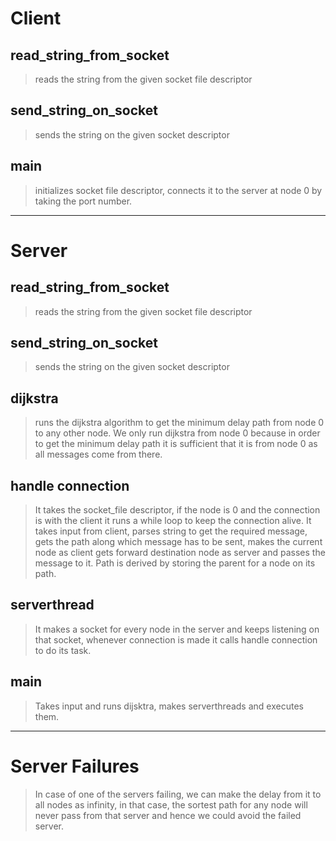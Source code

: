 # Client

## read_string_from_socket
> reads the string from the given socket file descriptor

## send_string_on_socket
> sends the string on the given socket descriptor

## main
> initializes socket file descriptor, connects it to the server at node 0 by taking the port number.

---
# Server

## read_string_from_socket
> reads the string from the given socket file descriptor

## send_string_on_socket
> sends the string on the given socket descriptor

## dijkstra 
> runs the dijkstra algorithm to get the minimum delay path from node 0 to any other node. We only run dijkstra from node 0 because in order to get the minimum delay path it is sufficient that it is from node 0 as all messages come from there.

## handle connection
> It takes the socket_file descriptor, if the node is 0 and the connection is with the client it runs a while loop to keep the connection alive. It takes input from client, parses string to get the required message, gets the path along which message has to be sent, makes the current node as client gets forward destination node as server and passes the message to it. Path is derived by storing the parent for a node on its path.

## serverthread
> It makes a socket for every node in the server and keeps listening on that socket, whenever connection is made it calls handle connection to do its task.

## main 
> Takes input and runs dijsktra, makes serverthreads and executes them.

--- 
# Server Failures
> In case of one of the servers failing, we can make the delay from it to all nodes as infinity, in that case, the sortest path for any node will never pass from that server and hence we could avoid the failed server.